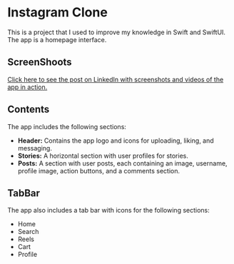 # Instagram Clone

This is a project that I used to improve my knowledge in Swift and SwiftUI. The app is a homepage interface.

## ScreenShoots

[Click here to see the post on LinkedIn with screenshots and videos of the app in action.](https://www.linkedin.com/posts/olivergabriel_instagram-github-ios-activity-7035697116488380416-31nA?utm_source=share&utm_medium=member_android)

## Contents

The app includes the following sections:

- **Header:** Contains the app logo and icons for uploading, liking, and messaging.
- **Stories:** A horizontal section with user profiles for stories.
- **Posts:** A section with user posts, each containing an image, username, profile image, action buttons, and a comments section.

## TabBar

The app also includes a tab bar with icons for the following sections:

- Home
- Search
- Reels
- Cart
- Profile

